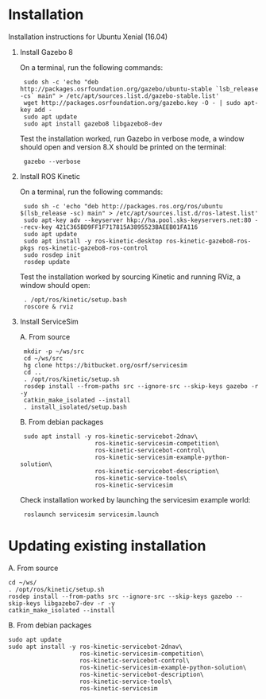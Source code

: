 # Installation

Installation instructions for Ubuntu Xenial (16.04)

1. Install Gazebo 8

    On a terminal, run the following commands:

        sudo sh -c 'echo "deb http://packages.osrfoundation.org/gazebo/ubuntu-stable `lsb_release -cs` main" > /etc/apt/sources.list.d/gazebo-stable.list'
        wget http://packages.osrfoundation.org/gazebo.key -O - | sudo apt-key add -
        sudo apt update
        sudo apt install gazebo8 libgazebo8-dev

    Test the installation worked, run Gazebo in verbose mode, a window should
    open and version 8.X should be printed on the terminal:

        gazebo --verbose

1. Install ROS Kinetic

    On a terminal, run the following commands:

        sudo sh -c 'echo "deb http://packages.ros.org/ros/ubuntu $(lsb_release -sc) main" > /etc/apt/sources.list.d/ros-latest.list'
        sudo apt-key adv --keyserver hkp://ha.pool.sks-keyservers.net:80 --recv-key 421C365BD9FF1F717815A3895523BAEEB01FA116
        sudo apt update
        sudo apt install -y ros-kinetic-desktop ros-kinetic-gazebo8-ros-pkgs ros-kinetic-gazebo8-ros-control
        sudo rosdep init
        rosdep update

    Test the installation worked by sourcing Kinetic and running RViz, a window
    should open:

        . /opt/ros/kinetic/setup.bash
        roscore & rviz

1. Install ServiceSim


    A. From source

        mkdir -p ~/ws/src
        cd ~/ws/src
        hg clone https://bitbucket.org/osrf/servicesim
        cd ..
        . /opt/ros/kinetic/setup.sh
        rosdep install --from-paths src --ignore-src --skip-keys gazebo -r -y
        catkin_make_isolated --install
        . install_isolated/setup.bash

    B. From debian packages

        sudo apt install -y ros-kinetic-servicebot-2dnav\
                            ros-kinetic-servicesim-competition\
                            ros-kinetic-servicebot-control\
                            ros-kinetic-servicesim-example-python-solution\
                            ros-kinetic-servicebot-description\
                            ros-kinetic-service-tools\
                            ros-kinetic-servicesim

    Check installation worked by launching the servicesim example world:

        roslaunch servicesim servicesim.launch


# Updating existing installation

A. From source

    cd ~/ws/
    . /opt/ros/kinetic/setup.sh
    rosdep install --from-paths src --ignore-src --skip-keys gazebo --skip-keys libgazebo7-dev -r -y
    catkin_make_isolated --install

B. From debian packages

    sudo apt update
    sudo apt install -y ros-kinetic-servicebot-2dnav\
                        ros-kinetic-servicesim-competition\
                        ros-kinetic-servicebot-control\
                        ros-kinetic-servicesim-example-python-solution\
                        ros-kinetic-servicebot-description\
                        ros-kinetic-service-tools\
                        ros-kinetic-servicesim